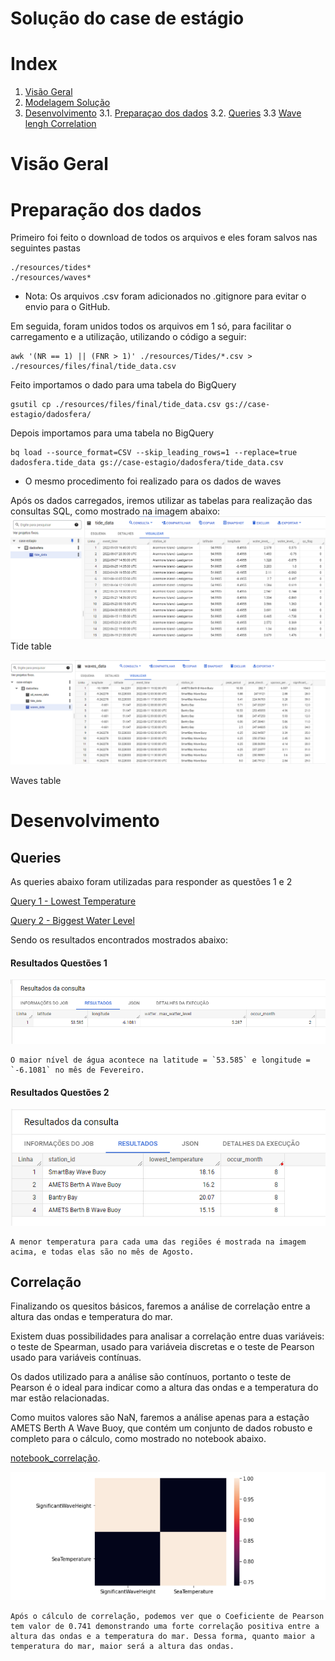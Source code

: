 # **Solução do case de estágio** 


# Index
 1. [Visão Geral](#visao-geral)
 2. [Modelagem Solução](#modelagem-solucao) 
 3. [Desenvolvimento](#desenvolvimento)
 3.1. [Preparaçao dos dados](#preparacao)
 3.2. [Queries](#queries)
 3.3  [Wave lengh Correlation](#correlation)


 <h1 id="visao-geral">Visão Geral</h1>

 <h1 id="preparacao-dados">Preparação dos dados</h1>

 Primeiro foi feito o download de todos os arquivos e eles foram salvos nas seguintes pastas
 ```
 ./resources/tides*
 ./resources/waves*
```
* Nota: Os arquivos .csv foram adicionados no .gitignore para evitar o envio para o GitHub.


Em seguida, foram unidos todos os arquivos em 1 só, para facilitar o carregamento e a utilização, utilizando o código a seguir:

```
awk '(NR == 1) || (FNR > 1)' ./resources/Tides/*.csv > ./resources/files/final/tide_data.csv
```

Feito importamos o dado para uma tabela do BigQuery
```
gsutil cp ./resources/files/final/tide_data.csv gs://case-estagio/dadosfera/
```
Depois importamos para uma tabela no BigQuery

```
bq load --source_format=CSV --skip_leading_rows=1 --replace=true dadosfera.tide_data gs://case-estagio/dadosfera/tide_data.csv
```
* O mesmo procedimento foi realizado para os dados de waves

Após os dados carregados, iremos utilizar as tabelas para realização das consultas SQL, como mostrado na imagem abaixo:
![](Images/tide_data.png)
Tide table

![](Images/waves_data.png)

Waves table

 <h1 id="desenvolvimento">Desenvolvimento</h1>
 

 <h2 id="queries">Queries</h2>
 As queries abaixo foram utilizadas para responder as questões 1 e 2

<a href="queries/lowest_temperature_per_bouys.sql">Query 1 - Lowest Temperature</a>

[Query 2 - Biggest Water Level](queries/lat_long_biggest_water_level.sql)


Sendo os resultados encontrados mostrados abaixo:
 <h4 id="resultados-1">Resultados Questões 1</h4>

![](Images/query_biggest_water_level.png)

```
O maior nível de água acontece na latitude = `53.585` e longitude = `-6.1081` no mês de Fevereiro.
```
 
  <h4 id="resultados-2">Resultados Questões 2</h4>

<img src="Images/query_lowest_temperature.png" alt="">

```
A menor temperatura para cada uma das regiões é mostrada na imagem acima, e todas elas são no mês de Agosto.
```

 
 <h2 id="correlation">Correlação</h2>

 Finalizando os quesitos básicos, faremos a análise de correlação entre a altura das ondas e temperatura do mar. 
 
 
 Existem duas possibilidades para analisar a correlação entre duas variáveis: o teste de Spearman, usado para variáveia discretas e o teste de Pearson usado para variáveis contínuas. 

 Os dados utilizado para a análise são contínuos, portanto o teste de Pearson é o ideal para indicar como a altura das ondas e a temperatura do mar estão relacionadas.
 
 Como muitos valores são NaN, faremos a análise apenas para a estação AMETS Berth A Wave Buoy, que contém um conjunto de dados robusto e completo para o cálculo, como mostrado no notebook abaixo.

 



[notebook_correlação](notebooks/case_dadosfera.ipynb).

![](Images/correlation.png)
```
Após o cálculo de correlação, podemos ver que o Coeficiente de Pearson tem valor de 0.741 demonstrando uma forte correlação positiva entre a altura das ondas e a temperatura do mar. Dessa forma, quanto maior a temperatura do mar, maior será a altura das ondas.
```